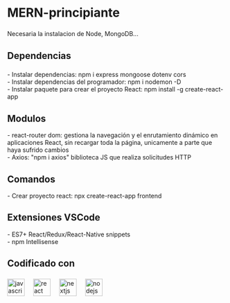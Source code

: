 <h1 align="left">MERN-principiante</h1>

###

<p align="left">Necesaria la instalacion de Node, MongoDB...</p>

###

<h2 align="left">Dependencias</h2>

###

<p align="left">- Instalar dependencias: npm i express mongoose dotenv cors<br>- Instalar dependencias del programador: npm i nodemon -D<br>- Instalar paquete para crear el proyecto React:  npm install -g create-react-app</p>

###

<h2 align="left">Modulos</h2>

<p align="left">- react-router dom: gestiona la navegación y el enrutamiento dinámico en aplicaciones React, sin recargar toda la página, unicamente a parte que haya sufrido cambios<br> - Axios: "npm i axios" biblioteca JS que realiza solicitudes HTTP</p>


###

<h2 align="left">Comandos</h2>

<p align="left">- Crear proyecto react: npx create-react-app frontend </p>

###

<h2 align="left">Extensiones VSCode</h2>

<p align="left">- ES7+ React/Redux/React-Native snippets<br>- npm Intellisense </p>

###

<h2 align="left">Codificado con</h2>

###

<div align="left">
  <img src="https://cdn.jsdelivr.net/gh/devicons/devicon/icons/javascript/javascript-original.svg" height="40" alt="javascript logo"  />
  <img width="12" />
  <img src="https://cdn.jsdelivr.net/gh/devicons/devicon/icons/react/react-original.svg" height="40" alt="react logo"  />
  <img width="12" />
  <img src="https://cdn.jsdelivr.net/gh/devicons/devicon/icons/nextjs/nextjs-original.svg" height="40" alt="nextjs logo"  />
  <img width="12" />
  <img src="https://cdn.jsdelivr.net/gh/devicons/devicon/icons/nodejs/nodejs-original.svg" height="40" alt="nodejs logo"  />
</div>

###
